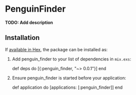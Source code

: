 # PenguinFinder

**TODO: Add description**

## Installation

If [available in Hex](https://hex.pm/docs/publish), the package can be installed as:

  1. Add penguin_finder to your list of dependencies in `mix.exs`:

        def deps do
          [{:penguin_finder, "~> 0.0.1"}]
        end

  2. Ensure penguin_finder is started before your application:

        def application do
          [applications: [:penguin_finder]]
        end
